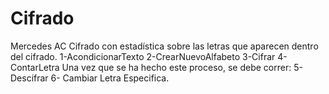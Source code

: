 # Cifrado
Mercedes AC
Cifrado con estadística sobre las letras que aparecen dentro del cifrado.
1-AcondicionarTexto
2-CrearNuevoAlfabeto
3-Cifrar
4-ContarLetra
Una vez que se ha hecho este proceso, se debe
correr:
5- Descifrar
6- Cambiar Letra Especifica.

